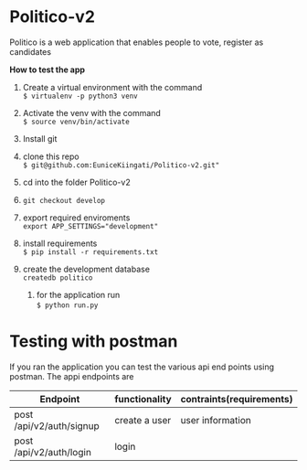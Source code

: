 
# Politico-v2
Politico is a web application that enables people to vote, register as candidates  


**How to test the app**
1. Create  a virtual environment with the command  
`$ virtualenv -p python3 venv`  

1. Activate the venv with the command     
`$ source venv/bin/activate`

1. Install git  
1. clone this repo  
`$ git@github.com:EuniceKiingati/Politico-v2.git"` 
  
1. cd into the folder Politico-v2  
1. `git checkout develop`  
1. export required enviroments  
	`export APP_SETTINGS="development"`  
 
1. install requirements      
`$ pip install -r requirements.txt` 
1. create the development database  
	`createdb politico`  
	1. for the application run  
	`$ python run.py`  

# Testing with postman
If you ran the application you can test the various api end points using postman. The appi endpoints are  

|Endpoint|functionality|contraints(requirements)|
|-------|-------------|----------|
|post /api/v2/auth/signup|create a user|user information|
|post /api/v2/auth/login | login | 
